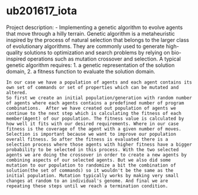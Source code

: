 # ub201617_iota

Project description:
	- Implementing a genetic algorithm to evolve agents that move through a hilly terrain. 
	Genetic algorithm is a metaheuristic inspired by the process of natural selection that belongs to the larger class of evolutionary algorithms.  They are commonly used to generate high-quality solutions to optimization and search problems by relying on bio-inspired operations such as mutation crossover and selection.
	A typical genetic algorithm requires:
		1.	a genetic representation of the solution domain,
		2.	a fitness function to evaluate the solution domain.

	In our case we have a population of agents and each agent contains its own set of commands or set of properties which can be mutated and altered.
	So first we create an initial population/generation with random number of agents where each agents contains a predefined number of program combinations.  After we have created out population of agents we continue to the next step which is calculating the fitness of each member(Agent) of our population. The fitness value is calculated by how well it fits with our desired requirements. Where in our case fitness is the coverage of the agent with a given number of moves. Selection is important because we want to improve our population overall fitness. So after the fitness is evaluated there is a selection process where those agents with higher fitness have a bigger probability to be selected in this process. With the two selected agents we are doing the crossover in order to create a new agents by combining aspects of our selected agents. But we also did some mutation to our population to randomize a bit the combination of solution(the set of commands) so it wouldn't be the same as the initial population. Mutation typically works by making very small changes at random to an individual's genome. And final we are repeating these steps until we reach a termination condition.

